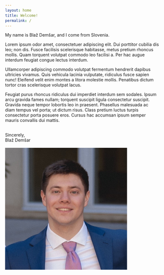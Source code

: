 ```yaml
---
layout: home
title: Welcome!
permalink: /
---
```


My name is Blaž Demšar, and I come from Slovenia. 

Lorem ipsum odor amet, consectetuer adipiscing elit. Dui porttitor cubilia dis leo; non dis. Fusce facilisis scelerisque 
habitasse, metus pretium rhoncus mollis. Quam torquent volutpat commodo leo facilisi a. Per hac augue interdum feugiat 
congue lectus interdum.

Ullamcorper adipiscing commodo volutpat fermentum hendrerit dapibus ultricies vivamus. Quis vehicula lacinia vulputate, 
ridiculus fusce sapien nunc! Eleifend velit enim montes a litora molestie mollis. Penatibus dictum tortor cras 
scelerisque volutpat lacus. 

Feugiat purus rhoncus ridiculus dui imperdiet interdum sem sodales. Ipsum arcu gravida fames nullam; torquent suscipit 
ligula consectetur suscipit. Gravida neque tempor lobortis leo in praesent. Phasellus malesuada ac diam tempus vel 
porta; ut dictum risus. Class pretium luctus turpis consectetur porta posuere eros. Cursus hac accumsan ipsum semper 
mauris convallis dui mattis.


<br/>
Sincerely,
<br/>
Blaž Demšar
<br/>
<br/>
<img src="/images/profile-pic.jpeg" style="display: block; margin-left: 0; margin-right: auto; width: 400px; height: 400px" />
